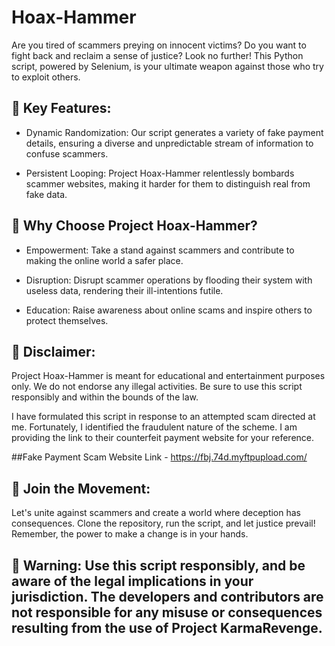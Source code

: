# Hoax-Hammer
Are you tired of scammers preying on innocent victims? Do you want to fight back and reclaim a sense of justice? Look no further! This Python script, powered by Selenium, is your ultimate weapon against those who try to exploit others.

## 🚀 Key Features:

- Dynamic Randomization: Our script generates a variety of fake payment details, ensuring a diverse and unpredictable stream of information to confuse scammers.

- Persistent Looping: Project Hoax-Hammer relentlessly bombards scammer websites, making it harder for them to distinguish real from fake data.

## 🌟 Why Choose Project Hoax-Hammer?

- Empowerment: Take a stand against scammers and contribute to making the online world a safer place.

- Disruption: Disrupt scammer operations by flooding their system with useless data, rendering their ill-intentions futile.

- Education: Raise awareness about online scams and inspire others to protect themselves.

## 🛑 Disclaimer:
Project Hoax-Hammer is meant for educational and entertainment purposes only. We do not endorse any illegal activities. Be sure to use this script responsibly and within the bounds of the law.

I have formulated this script in response to an attempted scam directed at me. Fortunately, I identified the fraudulent nature of the scheme. I am providing the link to their counterfeit payment website for your reference.

##Fake Payment Scam Website Link - https://fbj.74d.myftpupload.com/


## 🤝 Join the Movement:
Let's unite against scammers and create a world where deception has consequences. Clone the repository, run the script, and let justice prevail! Remember, the power to make a change is in your hands.

## 🚨 Warning: Use this script responsibly, and be aware of the legal implications in your jurisdiction. The developers and contributors are not responsible for any misuse or consequences resulting from the use of Project KarmaRevenge.
